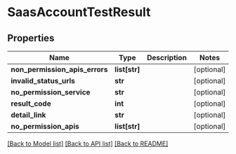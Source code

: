 # SaasAccountTestResult

## Properties
Name | Type | Description | Notes
------------ | ------------- | ------------- | -------------
**non_permission_apis_errors** | **list[str]** |  | [optional] 
**invalid_status_urls** | **str** |  | [optional] 
**no_permission_service** | **str** |  | [optional] 
**result_code** | **int** |  | [optional] 
**detail_link** | **str** |  | [optional] 
**no_permission_apis** | **list[str]** |  | [optional] 

[[Back to Model list]](../README.md#documentation-for-models) [[Back to API list]](../README.md#documentation-for-api-endpoints) [[Back to README]](../README.md)


